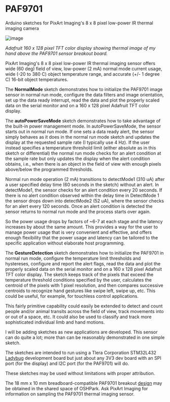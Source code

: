 # PAF9701
Arduino sketches for PixArt Imaging's 8 x 8 pixel low-power IR thermal imaging camera

![image](https://user-images.githubusercontent.com/6698410/131921078-3c8f8538-b9d3-4090-8422-59423026ff9d.jpg)

*Adafruit 160 x 128 pixel TFT color display showing thermal image of my hand above the PAF9701 sensor breakout board.*

PixArt Imaging's 8 x 8 pixel low-power IR thermal imaging sensor offers wide (60 deg) field of view, low-power (2 mA) normal mode current usage, wide (-20 to 380 C) object temperature range, and accurate (+/- 1 degree C) 16-bit object temperatures.

The **NormalMode** sketch demonstrates how to initialize the PAF9701 image sensor in normal run mode, configure the data filters and image orientation, set up the data ready interrupt, read the data and plot the properly scaled data on the serial monitor and on a 160 x 128 pixel Adafruit TFT color display.

The **autoPowerSaveMode** sketch demonstrates how to take advantage of the built-in power management mode. In autoPowerSaveMode, the sensor starts out in normal run mode. If one sets a data ready alert, the sensor simply behaves as it does in the normal run mode sketch and updates the display at the requested sample rate (I typically use 4 Hz). If the user instead specifies a temperature threshold limit (either absolute as in this sketch or differential) the normal run mode checks for an alert condition at the sample rate but only updates the display when the alert condition obtains, i.e., when there is an object in the field of view with enough pixels above/below the programmed thresholds. 

Normal run mode operation (2 mA) transitions to detectMode1 (310 uA) after a user specified delay time (60 seconds in the sketch) without an alert. In detectMode1, the sensor checks for an alert condition every 20 seconds. If there is no alert condition observed within the delay time in DetectMode 1 the sensor drops down into detectMode2 (52 uA), where the sensor checks for an alert every 120 seconds. Once an alert condition is detected the sensor returns to normal run mode and the process starts over again.

So the power usage drops by factors of ~6-7 at each stage and the latency increases by about the same amount. This provides a way for the user to manage power usage that is very convenient and effective, and offers enough flexibility that the power usage and latency can be tailored to the specific application without elaborate host programming.

The **GestureDetection** sketch demonstrates how to initialize the PAF9701 in normal run mode, configure the temperature limit thresholds and hystereses, configure and report the alert flags, read the data and plot the properly scaled data on the serial monitor and on a 160 x 128 pixel Adafruit TFT color display.  The sketch keeps track of the pixels that exceed the temperature threshold conditions specified by the user, calculates the centroid of the pixels with 1 pixel resolution, and then compares successive centroids to recognize hand gestures like swipe left, swipe up, etc. This could be useful, for example, for touchless control applications.

This fairly primitive capability could easily be extended to detect and count people and/or animal transits across the field of view, track movements into or out of a space, etc. It could also be used to classify and track more sophisticated individual limb and hand motions.

I will be adding sketches as new applications are developed. This sensor can do quite a lot; more than can be reasonably demonstrated in one simple sketch.

The sketches are intended to run using a Tlera Corporation STM32L432 [Ladybug](https://www.tindie.com/products/tleracorp/ladybug-stm32l432-development-board/) development board but just about any 3V3 dev board with an SPI port (for the display) and I2C port (for the PAF9701) will do.

These sketches may be used without limitations with proper attribution.

The 18 mm x 10 mm breadboard-compatible PAF9701 breakout [design](https://oshpark.com/shared_projects/jREzx9Yg) may be obtained in the shared space of OSHPark. Ask PixArt Imaging for information on sampling the PAF9701 thermal imaging sensor.
